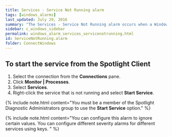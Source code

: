 ```yaml
---
title: Services - Service Not Running alarm
tags: [windows_alarms]
last_updated: July 29, 2016
summary: "The Services - Service Not Running alarm occurs when a Windows service that is set to start automatically is not running."
sidebar: c_windows_sidebar
permalink: windows_alarm_services_servicenotrunning.html
id: ServiceNotRunning.alarm
folder: ConnectWindows
---
```



## To start the service from the Spotlight Client

1. Select the connection from the **Connections** pane.
2. Click **Monitor \| Processes**.
3. Select **Services**.
4. Right-click the service that is not running and select **Start Service**.

{% include note.html content="You must be a member of the Spotlight Diagnostic Administrators group to use the **Start Service** option." %}


{% include note.html content="You can configure this alarm to ignore certain values. You can configure different severity alarms for different services using keys. " %}
